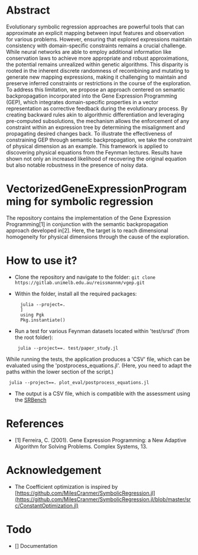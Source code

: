# Abstract
Evolutionary symbolic regression approaches are powerful tools that can approximate an explicit mapping between input features and observation for various problems. However, ensuring that explored expressions maintain consistency with domain-specific constraints remains a crucial challenge. While neural networks are able to employ additional information like conservation laws to achieve more appropriate and robust approximations, the potential remains unrealized within genetic algorithms. This disparity is rooted in the inherent discrete randomness of recombining and mutating to generate new mapping expressions, making it challenging to maintain and preserve inferred constraints or restrictions in the course of the exploration. To address this limitation, we propose an approach centered on semantic backpropagation incorporated into the Gene Expression Programming (GEP), which integrates domain-specific properties in a vector representation as corrective feedback during the evolutionary process. By creating backward rules akin to algorithmic differentiation and leveraging pre-computed subsolutions, the mechanism allows the enforcement of any constraint within an expression tree by determining the misalignment and propagating desired changes back. To illustrate the effectiveness of constraining GEP through semantic backpropagation, we take the constraint of physical dimension as an example. This framework is applied to discovering physical equations from the Feynman lectures. Results have shown not only an increased likelihood of recovering the original equation but also notable robustness in the presence of noisy data.

# VectorizedGeneExpressionProgramming for symbolic regression
The repository contains the implementation of the Gene Expression Programming[1] in conjunction with the semantic backpropagation approach developed in[2]. Here, the target is to reach dimensional homogeneity for physical dimensions through the cause of the exploration.


# How to use it?
- Clone the repository and navigate to the folder:
  ```git clone https://gitlab.unimelb.edu.au/reissmannm/vgep.git```

- Within the folder, install all the required packages:
  ```
    julia --project=.
    ]
    using Pgk
    Pkg.instantiate()
  ```

- Run a test for various Feynman datasets located within 'test/srsd' (from the root folder):
  ```
   julia --project==. test/paper_study.jl
  ```

While running the tests, the application produces a 'CSV' file, which can be evaluated using the 'postprocess_equations.jl'. (Here, you need to adapt the paths within the lower section of the script.)
  ```
   julia --project==. plot_eval/postprocess_equations.jl 
  ```
- The output is a CSV file, which is compatible with the assessment using the [SRBench](https://github.com/cavalab/srbench)


# References
- [1] Ferreira, C. (2001). Gene Expression Programming: a New Adaptive Algorithm for Solving Problems. Complex Systems, 13.

 # Acknowledgement
 - The Coefficient optimization is inspired by [https://github.com/MilesCranmer/SymbolicRegression.jl](https://github.com/MilesCranmer/SymbolicRegression.jl/blob/master/src/ConstantOptimization.jl)

# Todo 
- [] Documentation 
 
